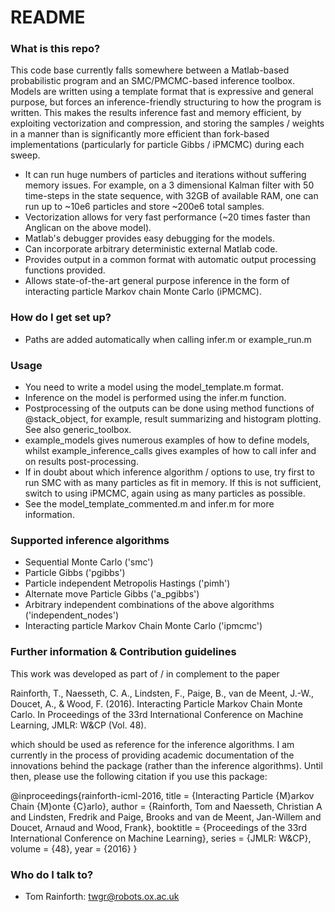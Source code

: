 # README #

### What is this repo? ###

This code base currently falls somewhere between a Matlab-based probabilistic program and an SMC/PMCMC-based inference toolbox.  Models are written using a template format that is expressive and general purpose, but forces an inference-friendly structuring to how the program is written.  This makes the results inference fast and memory efficient, by exploiting vectorization and compression, and storing the samples / weights in a manner than is significantly more efficient than fork-based implementations (particularly for particle Gibbs / iPMCMC) during each sweep.

* It can run huge numbers of particles and iterations without suffering memory issues.  For example, on a 3 dimensional Kalman filter with 50 time-steps in the state sequence, with 32GB of available RAM, one can run up to ~10e6 particles and store ~200e6 total samples.
* Vectorization allows for very fast performance (~20 times faster than Anglican on the above model).
* Matlab's debugger provides easy debugging for the models.
* Can incorporate arbitrary deterministic external Matlab code.
* Provides output in a common format with automatic output processing functions provided.
* Allows state-of-the-art general purpose inference in the form of interacting particle Markov chain Monte Carlo (iPMCMC).

### How do I get set up? ###

* Paths are added automatically when calling infer.m or example_run.m

### Usage ###

* You need to write a model using the model_template.m format.
* Inference on the model is performed using the infer.m function.
* Postprocessing of the outputs can be done using method functions of @stack_object, for example, result summarizing and histogram plotting.  See also generic_toolbox.
* example_models gives numerous examples of how to define models, whilst example_inference_calls gives examples of how to call infer and on results post-processing.
* If in doubt about which inference algorithm / options to use, try first to run SMC with as many particles as fit in memory.  If this is not sufficient, switch to using iPMCMC, again using as many particles as possible.
* See the model_template_commented.m and infer.m for more information.

### Supported inference algorithms ###

* Sequential Monte Carlo ('smc')
* Particle Gibbs ('pgibbs')
* Particle independent Metropolis Hastings ('pimh')
* Alternate move Particle Gibbs ('a_pgibbs')
* Arbitrary independent combinations of the above algorithms  ('independent_nodes')
* Interacting particle Markov Chain Monte Carlo ('ipmcmc')

### Further information & Contribution guidelines ###

This work was developed as part of / in complement to the paper 

Rainforth, T., Naesseth, C. A., Lindsten, F., Paige, B., van de Meent, J.-W., Doucet, A., & Wood, F. (2016). Interacting Particle Markov Chain Monte Carlo. In Proceedings of the 33rd International Conference on Machine Learning, JMLR: W&CP (Vol. 48).

which should be used as reference for the inference algorithms.  I am currently in the process of providing academic documentation of the innovations behind the package (rather than the inference algorithms).  Until then, please use the following citation if you use this package:

@inproceedings{rainforth-icml-2016,
  title = {Interacting Particle {M}arkov Chain {M}onte {C}arlo},
  author = {Rainforth, Tom and Naesseth, Christian A and Lindsten, Fredrik and Paige, Brooks and van de Meent, Jan-Willem and Doucet, Arnaud and Wood, Frank},
  booktitle = {Proceedings of the 33rd International Conference on Machine Learning},
  series = {JMLR: W\&CP},
  volume = {48},
  year = {2016}
}
 
### Who do I talk to? ###

* Tom Rainforth: twgr@robots.ox.ac.uk